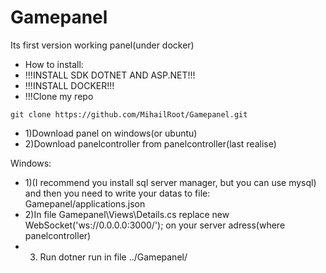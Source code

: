 # Gamepanel
Its first version working panel(under docker)
- How to install:
- !!!INSTALL SDK DOTNET AND ASP.NET!!!
- !!!INSTALL DOCKER!!!
- !!!Clone my repo 
~~~
git clone https://github.com/MihailRoot/Gamepanel.git
~~~

- 1)Download panel on windows(or ubuntu)
- 2)Download panelcontroller from panelcontroller(last realise)

Windows:
- 1)(I recommend you install sql server manager, but you can use mysql) and then you need to write your datas to file: Gamepanel/applications.json
- 2)In file Gamepanel\Views\Details.cs replace new WebSocket('ws://0.0.0.0:3000/'); on your server adress(where panelcontroller) 
- 3) Run dotner run in file ../Gamepanel/
